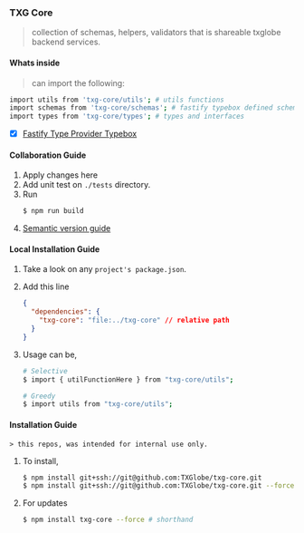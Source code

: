 ### TXG Core

> collection of schemas, helpers, validators that is shareable txglobe backend services.

#### Whats inside

> can import the following:

```sh
import utils from 'txg-core/utils'; # utils functions
import schemas from 'txg-core/schemas'; # fastify typebox defined schemas
import types from 'txg-core/types'; # types and interfaces
```

- [x] [Fastify Type Provider Typebox](https://www.npmjs.com/package/@fastify/type-provider-typebox)

#### Collaboration Guide

1. Apply changes here
2. Add unit test on `./tests` directory.
3. Run
   ```sh
   $ npm run build
   ```
4. [Semantic version guide](https://semver.org/)

#### Local Installation Guide

1. Take a look on any `project's package.json`.
2. Add this line
   ```json
   {
     "dependencies": {
       "txg-core": "file:../txg-core" // relative path
     }
   }
   ```
3. Usage can be,

   ```sh
   # Selective
   $ import { utilFunctionHere } from "txg-core/utils";

   # Greedy
   $ import utils from "txg-core/utils";
   ```

#### Installation Guide

    > this repos, was intended for internal use only.

1. To install,
   ```sh
   $ npm install git+ssh://git@github.com:TXGlobe/txg-core.git
   $ npm install git+ssh://git@github.com:TXGlobe/txg-core.git --force # always fetch updates
   ```
2. For updates
   ```sh
   $ npm install txg-core --force # shorthand
   ```
